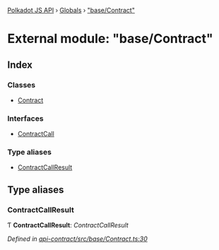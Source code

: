 [Polkadot JS API](../README.md) › [Globals](../globals.md) › ["base/Contract"](_base_contract_.md)

# External module: "base/Contract"

## Index

### Classes

* [Contract](../classes/_base_contract_.contract.md)

### Interfaces

* [ContractCall](../interfaces/_base_contract_.contractcall.md)

### Type aliases

* [ContractCallResult](_base_contract_.md#contractcallresult)

## Type aliases

###  ContractCallResult

Ƭ **ContractCallResult**: *ContractCallResult<CallType>*

*Defined in [api-contract/src/base/Contract.ts:30](https://github.com/polkadot-js/api/blob/4cb8462d50/packages/api-contract/src/base/Contract.ts#L30)*
